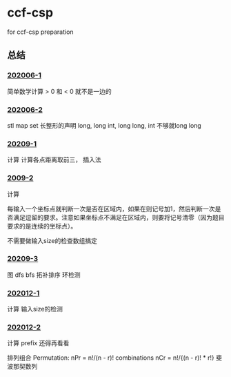 # ccf-csp
for ccf-csp preparation
## 总结
### [202006-1](https://github.com/dmc4/ccf-csp/blob/main/202006-1/main.cpp)

简单数学计算 > 0 和 < 0 就不是一边的

### [202006-2](https://github.com/dmc4/ccf-csp/blob/main/202006-2/main.cpp)

stl map set 长整形的声明 long, long int, long long, int 不够就long long

### [20209-1](https://github.com/dmc4/ccf-csp/blob/main/20209-1/main.cpp)

计算 计算各点距离取前三， 插入法

### [2009-2](https://github.com/dmc4/ccf-csp/blob/main/20209-2/main.cpp)

计算

每输入一个坐标点就判断一次是否在区域内，如果在则记号加1，然后判断一次是否满足逗留的要求。注意如果坐标点不满足在区域内，则要将记号清零（因为题目要求的是连续的坐标点）。

不需要做输入size的检查数组搞定

### [20209-3](https://github.com/dmc4/ccf-csp/blob/main/20209-3/main.cpp)

图 dfs bfs 拓补排序 环检测

### [202012-1](https://github.com/dmc4/ccf-csp/blob/main/202012-1/main.cpp)
计算 输入size的检测

### [202012-2](https://github.com/dmc4/ccf-csp/blob/main/202012-2/main-tianpeng.cpp)
计算 prefix 还得再看看 


排列组合 
Permutation: nPr = n!/(n - r)!
combinations nCr = n!/{(n - r)! * r!} 
斐波那契数列
